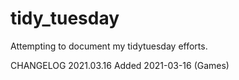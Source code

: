 # tidy_tuesday

Attempting to document my tidytuesday efforts.


CHANGELOG
2021.03.16 Added 2021-03-16 (Games)